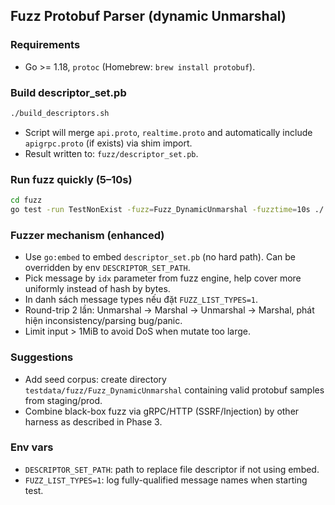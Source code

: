 ## Fuzz Protobuf Parser (dynamic Unmarshal)

### Requirements
- Go >= 1.18, `protoc` (Homebrew: `brew install protobuf`).

### Build descriptor_set.pb
```bash
./build_descriptors.sh
```
- Script will merge `api.proto`, `realtime.proto` and automatically include `apigrpc.proto` (if exists) via shim import.
- Result written to: `fuzz/descriptor_set.pb`.

### Run fuzz quickly (5–10s)
```bash
cd fuzz
go test -run TestNonExist -fuzz=Fuzz_DynamicUnmarshal -fuzztime=10s ./...
```

### Fuzzer mechanism (enhanced)
- Use `go:embed` to embed `descriptor_set.pb` (no hard path). Can be overridden by env `DESCRIPTOR_SET_PATH`.
- Pick message by `idx` parameter from fuzz engine, help cover more uniformly instead of hash by bytes.
- In danh sách message types nếu đặt `FUZZ_LIST_TYPES=1`.
- Round-trip 2 lần: Unmarshal → Marshal → Unmarshal → Marshal, phát hiện inconsistency/parsing bug/panic.
- Limit input > 1MiB to avoid DoS when mutate too large.

### Suggestions
- Add seed corpus: create directory `testdata/fuzz/Fuzz_DynamicUnmarshal` containing valid protobuf samples from staging/prod.
- Combine black-box fuzz via gRPC/HTTP (SSRF/Injection) by other harness as described in Phase 3.

### Env vars
- `DESCRIPTOR_SET_PATH`: path to replace file descriptor if not using embed.
- `FUZZ_LIST_TYPES=1`: log fully-qualified message names when starting test.
